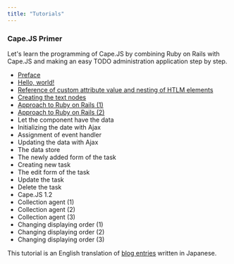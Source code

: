 ```yaml
---
title: "Tutorials"
---
```

<a class="anchor" id="capejs-primer"></a>
### Cape.JS Primer

Let's learn the programming of Cape.JS by combining Ruby on Rails with Cape.JS and making an easy TODO administration application step by step.

* [Preface](./capejs_primer)
* [Hello, world!](./capejs_primer/01_hello_world)
* [Reference of custom attribute value and nesting of HTLM elements](./capejs_primer/02_custom_attributes_and_nested_elements)
* [Creating the text nodes](./capejs_primer/03_creating_text_nodes)
* [Approach to Ruby on Rails (1)](./capejs_primer/04_rails_integration1)
* [Approach to Ruby on Rails (2)](./capejs_primer/05_rails_integration2)
* Let the component have the data
* Initializing the date with Ajax
* Assignment of event handler
* Updating the data with Ajax
* The data store
* The newly added form of the task
* Creating new task
* The edit form of the task
* Update the task
* Delete the task
* Cape.JS 1.2
* Collection agent (1)
* Collection agent (2)
* Collection agent (3)
* Changing displaying order (1)
* Changing displaying order (2)
* Changing displaying order (3)

<div class="note">
This tutorial is an English translation of <a href="http://www.oiax.jp/rails/capejs_primer.html">blog entries</a> written in Japanese.
</div>
